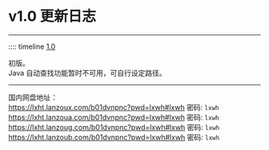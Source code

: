 # v1.0 更新日志  

___
:::: timeline [1.0](https://github.com/MCSLTeam/MCSL/releases/tag/1.0)  

初版。  
Java 自动查找功能暂时不可用，可自行设定路径。
___
国内网盘地址：  
<https://lxht.lanzoux.com/b01dvnpnc?pwd=lxwh#lxwh> 密码: `lxwh`
<https://lxht.lanzoua.com/b01dvnpnc?pwd=lxwh#lxwh> 密码: `lxwh`
<https://lxht.lanzoug.com/b01dvnpnc?pwd=lxwh#lxwh> 密码: `lxwh`
<https://lxht.lanzoub.com/b01dvnpnc?pwd=lxwh#lxwh> 密码: `lxwh`
